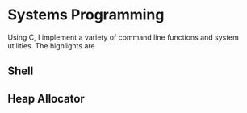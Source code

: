 # Systems Programming
Using C, I implement a variety of command line functions and system utilities. The highlights are 

## Shell

## Heap Allocator


